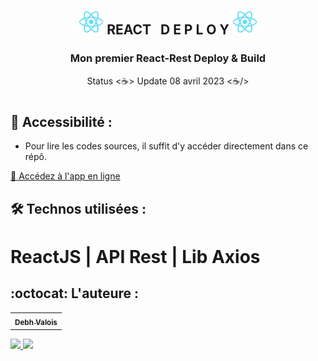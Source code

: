 <div align="center">
    <h2>
      <img src="./public/logo192.png" width="40x"/>
      REACT &nbsp; D E P L O Y 
      <img src="./public/logo192.png" width="40x"/>
    </h2>
    <h3>Mon premier React-Rest Deploy & Build</h3> 
</div>

<p align="center"> Status <☕> Update 08 avril 2023 <☕/></p>

#

## 📁 Accessibilité :

- Pour lire les codes sources, il suffit d'y accéder directement dans ce répô.

<a href="https://debhvalois.github.io/react-versionnage/" target="_blank">🔗 Accédez à l'app en ligne</a>
    

## :hammer_and_wrench: Technos utilisées :

# ReactJS | API Rest | Lib Axios

## :octocat: L'auteure :

<table>
  <tr>
    <td align="center">
      <a href="#">
        <sub>
          <b>Debh Valois</b>
        </sub>
      </a>
    </td>
  </tr>
</table>
<a href="https://www.linkedin.com/in/debhvaloispsy/" alt="LinkedIn" target="_blank">
<img src="https://img.shields.io/badge/LinkedIn-%230077B5.svg?&style=flat-square&logo=linkedin&logoColor=white">
</a>
<a href="https://wa.me/message/BEJEUW7SBB2HH1" alt="WhatsApp" target="_blank">
<img src="https://img.shields.io/badge/-WhatsApp-25d366?style=flat-square&labelColor=25d366&logo=whatsapp&logoColor=white&link=https://wa.me/5584981430120">
</a>
